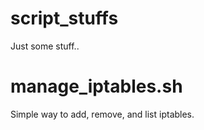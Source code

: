 # script_stuffs

Just some stuff..

#  manage_iptables.sh
Simple way to add, remove, and list iptables.
